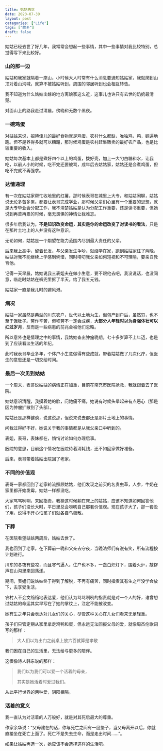 ```yaml
---
title: 姑姑去世
date: 2023-07-30
layout: post
categories: ["Life"]
tags: ["故乡"]
draft: false
---
```


姑姑已经去世了好几年，我常常会想起一些事情，其中一些事情对我比较特别，总觉得写下来比较好。

### 山的那一边

姑姑和我家就隔着一座山，小时候大人时常有什么消息要通知姑姑家，我就爬到山顶对着山沟喊，就算不被姑姑听到，周围的邻居听到也会相互转告。

我不知道为什么姑姑出嫁的地方离娘家这么近，这事儿也许只有去世的奶奶最清楚。

对面山上的路我走过清晨，傍晚和无数个黑夜。

### 一碗鸡蛋

对姑姑来说，招待侄儿的最好食物就是鸡蛋，农村什么都缺，唯独鸡，鸭，鹅遍地跑。但不是养得多就可以糟蹋，那时候鸡蛋是农村赶集贩卖的最好农产品，也是比较重要的收入。

姑姑每次基本上都是煮好四个以上的鸡蛋，拨好壳，加上一大勺白糖和水，让我吃，以前人小的时候，吃不完还要被骂，成年后去姑姑家，姑姑还是会煮鸡蛋，但吃不完就不再强求。

### 达情通理

有一次在姑姑家帮忙收地里的红薯，那时候表哥在城里上大专，和姑姑闲聊，姑姑说无论多苦多累，都要让表哥完成学业，那时候父辈们心里有一个重要的思想，就是大专毕业会分配工作，我不清楚姑姑是认为分配工作重要，还是读书重要，但她说到再苦再累的时候，毫无畏惧的神情让我难忘。

很多年后我认为，**不是知识改变命运，其实是你的命运改变了对读书的看法**，只是在那片土地上的人并没有这种意识。

无论如何，姑姑是一个期望在能力范围内尽到最大责任的父辈。

后来我上高中，留着长发，与父亲发生争吵，就缀学在家，跑到姑姑家住了两晚，姑姑对我不能继续上学感到惋惜，同时唠叨我父亲如何短视和不可理喻，要亲自教育他。

记得一天早晨，姑姑说我三表姐夫在做小生意，要不跟他去吧，我没说话，也没同意，临走时姑姑在裤兜里抠了半天，给了我五元钱。

姑姑家一直是我儿时的避风港。

### 病况

姑姑一家虽然是典型的川东农户，世代以土地为生，但包产到户后，虽然穷，也不至于饿肚子。劳作辛苦，但积劳不一定会成疾，**大部分人年轻时以为身强体壮可以扛过岁月**，反而是一些病患的前兆会被他们忽略。

所以意外也是情理之中的事情，我姑姑查出肿瘤晚期。七十多岁算不上年迈，也是到了应该看淡生活的年纪。

此时我表哥毕业多年，个体户小生意做得有些成就，带着姑姑做了几次化疗，但医生的意思还是一切交给时间。

### 最后一次见到姑姑

一个周末，表哥说姑姑的病情正在加重，目前在南充市医院抢救，我就跟着去了医院。

姑姑意识清醒，我摸着她的脸，问她痛不痛，她说有时候头晕起来有点恶心（那是因为肿瘤扩散到了头部）。

姑姑还是那样健谈，说这说那，但说来说去都还是那片土地上的事情。

问我过得好不好，她说关于我的事情都是从我父亲口中听到的。

表姐，表哥，表妹都在，悄悄讨论如何办理后事。

医院的意思，目前这个情况在医院待着消耗钱，还不如回家做好准备。

后来，表哥带着姑姑出院回了老家。

### 不同的价值观

表哥一家都回到了老家轮流照顾姑姑，他们发现之前买的名贵虫草，人参，牛奶在家里都开始发霉，姑姑一样都没吃。

大家骂骂咧咧，来回指责，我猜这时候躺在床上的姑姑，应该不知道如何回答他们，孩子们没长大时，平日里总会唠叨自己那套价值观。现在孩子大了，那一套没了用，说得不开心怕孩子们就各自鸟兽散。


### 下葬

在医院看望姑姑两周后，姑姑去世了。

我也回到了老家，在下葬前一晚和父亲去守夜，当晚法师们有说有笑，所有流程按计划进行。

川东的冬夜有些凉，而且寒气逼人，住户也不多，一盏白炽灯下，围着火炉，敲锣声在山沟里来回荡漾。

期间，表姐们说姑姑终于得到了解脱，不再有痛苦，同时指责其有生之年没学会放下，去享受生活。

农村人不会文绉绉地表达爱，他们认为骂骂咧咧的指责就是对一个人的好，谁曾想过姑姑的命运其实早写在了她的掌纹上，注定不能被改变。

她有生之年只会表达对儿女们的关心，尽管这种关心在儿女们看来无足轻重。

孩子们只管定期从家里拿走鸡鸭和蛋，但永远无法回报父母的爱，就像周杰伦歌词写的那样：

> 大人们以为出门之前桌上放六百就算是孝敬

我们困在自己的生活里，无法给与更多的陪伴。

这很像诗人韩东说的那样：

> 我们以为我们可以爱一个活着的母亲，
> 
> 其实是她活着时爱过我们。

从此平行世界的两种爱，阴阳相隔。

### 活着的意义

我一直认为对活着的人万般好，就是对其死后最大的尊重。

作家余华说：“父母建在的话，你与死亡之间有一层垫子，当父母离开以后，你就直接坐在死亡上面了。死亡不是失去生命，而是走出时间......”。

如果让姑姑再选一次，她应该不会选择这样的生活吧。